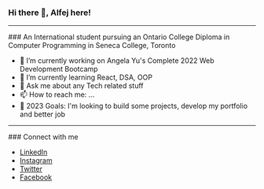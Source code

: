 ### Hi there 👋, Alfej here!

<hr>
### An International student pursuing an Ontario College Diploma in Computer Programming in Seneca College, Toronto <br>

- 🔭 I’m currently working on Angela Yu's Complete 2022 Web Development Bootcamp
- 🌱 I’m currently learning React, DSA, OOP
- 💬 Ask me about any Tech related stuff
- 📫 How to reach me: ...
- 🥅 2023 Goals: I'm looking to build some projects, develop my portfolio and better job

<hr>
### Connect with me <br>

- [LinkedIn](https://www.linkedin.com/in/alfej-savaya-428a09227/) <br>
- [Instagram](https://www.instagram.com/__alfej__/) <br>
- [Twitter](https://twitter.com/__Alfej__) <br>
- [Facebook](https://www.facebook.com/AlfejSavaya)
